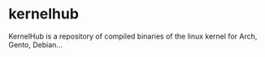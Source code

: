 # kernelhub
KernelHub is a repository of compiled binaries of the linux kernel for Arch, Gento, Debian...
